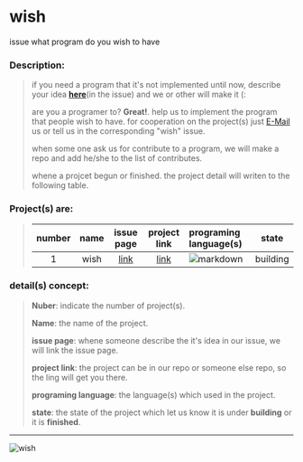 # wish
issue what program do you wish to have


### Description:
>
> if you need a program that it's not implemented until now, describe your idea **[here](https://github.com/DistroTEAM/wish/issues/new)**(in the issue) and we or other will make it (:
>
> are you a programer to? __Great!__. help us to implement the program that people wish to have. for cooperation on the project(s) just [E-Mail](https://mail.google.com/mail/u/0/#inbox?compose=new) us or tell us in the corresponding "wish" issue.
>
> when some one ask us for contribute to a program, we will make a repo and add he/she to the list of contributes.
>
> whene a projcet begun or finished. the project detail will writen to the following table.


### Project(s) are:
> | number | name | issue page | project link | programing language(s) | state |
> |:------:|:----:|:----------:|:------------:|:----------------------|:-------------:|
> | 1 | wish | [link](https://github.com/DistroTEAM/wish/issues/) |[link](https://github.com/DistroTEAM/wish)| ![markdown](https://s4.uupload.ir/files/md_xae5.png) | building |

### detail(s) concept:
> __Nuber__: indicate the number of project(s).
> 
> __Name__: the name of the project.
> 
> __issue page__: whene someone describe the it's idea in our issue, we will link the issue page.
> 
> __project link__: the project can be in our repo or someone else repo, so the ling will get you there.
> 
> __programing language__: the language(s) which used in the project.
> 
> __state__: the state of the project which let us know it is under __building__ or it is __finished__.

---

![wish](https://s4.uupload.ir/files/wish_lfa3.jpg)
